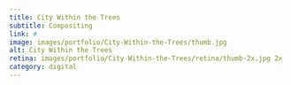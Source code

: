 ```yaml
---
title: City Within the Trees
subtitle: Compositing
link: #
image: images/portfolio/City-Within-the-Trees/thumb.jpg
alt: City Within the Trees
retina: images/portfolio/City-Within-the-Trees/retina/thumb-2x.jpg 2x
category: digital
---
```

